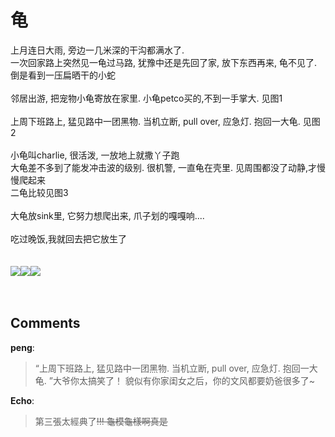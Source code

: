 # 龟

<div id="msgcns!9884D0A402622CB2!4453" class="bvMsg">上月连日大雨, 旁边一几米深的干沟都满水了. <br />一次回家路上突然见一龟过马路, 犹豫中还是先回了家, 放下东西再来, 龟不见了. <br />倒是看到一压扁晒干的小蛇<br /><br />邻居出游, 把宠物小龟寄放在家里. 小龟petco买的,不到一手掌大. 见图1<br /><br />上周下班路上, 猛见路中一团黑物. 当机立断, pull over, 应急灯. 抱回一大龟. 见图2<br /><br />小龟叫charlie, 很活泼, 一放地上就撒丫子跑<br />大龟差不多到了能发冲击波的级别. 很机警, 一直龟在壳里. 见周围都没了动静,才慢慢爬起来<br />二龟比较见图3<br /><br />大龟放sink里, 它努力想爬出来, 爪子划的嘎嘎响....<br /><br />吃过晚饭,我就回去把它放生了<br /><span><br /><br /><a href="http://haihuang.wordpress.com/wp-content/uploads/2009/06/1ce58a93b257b14a3941881b18c11b1b.jpg?w=300" target="_blank" rel="WLPP;url=http://haihuang.wordpress.com/wp-content/uploads/2009/06/1ce58a93b257b14a3941881b18c11b1b.jpg?w=300"><img src="http://haihuang.wordpress.com/wp-content/uploads/2009/06/1ce58a93b257b14a3941881b18c11b1b.jpg?w=300" /></a></span><span><a href="http://haihuang.wordpress.com/wp-content/uploads/2009/06/69b7128df134cc550541ce58afb4349e.jpg?w=300" target="_blank" rel="WLPP;url=http://haihuang.wordpress.com/wp-content/uploads/2009/06/69b7128df134cc550541ce58afb4349e.jpg?w=300"><img src="http://haihuang.wordpress.com/wp-content/uploads/2009/06/69b7128df134cc550541ce58afb4349e.jpg?w=300" /></a></span><span><a href="http://haihuang.wordpress.com/wp-content/uploads/2009/06/5fc6c90b508b335948a760f7af840a5c.jpg?w=300" target="_blank" rel="WLPP;url=http://haihuang.wordpress.com/wp-content/uploads/2009/06/5fc6c90b508b335948a760f7af840a5c.jpg?w=300"><img src="http://haihuang.wordpress.com/wp-content/uploads/2009/06/5fc6c90b508b335948a760f7af840a5c.jpg?w=300" /></a></span> <br /><br /> <br /></div>

## Comments

**peng**:
> “上周下班路上, 猛见路中一团黑物. 当机立断, pull over, 应急灯. 抱回一大龟. ”大爷你太搞笑了！ 貌似有你家闺女之后，你的文风都要奶爸很多了~

**Echo**:
> 第三張太經典了~~!!! 龜模龜樣啊真是~~

